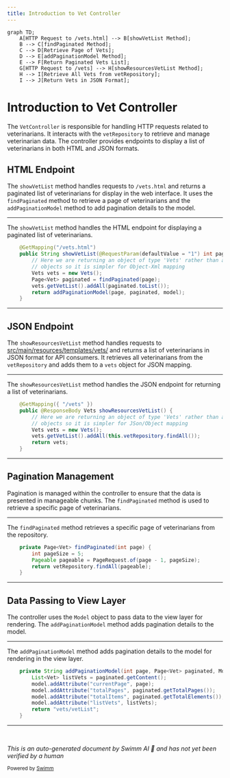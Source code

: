 ```yaml
---
title: Introduction to Vet Controller
---
```

```mermaid
graph TD;
    A[HTTP Request to /vets.html] --> B[showVetList Method];
    B --> C[findPaginated Method];
    C --> D[Retrieve Page of Vets];
    D --> E[addPaginationModel Method];
    E --> F[Return Paginated Vets List];
    G[HTTP Request to /vets] --> H[showResourcesVetList Method];
    H --> I[Retrieve All Vets from vetRepository];
    I --> J[Return Vets in JSON Format];
```

# Introduction to Vet Controller

The <SwmToken path="src/main/java/org/springframework/samples/petclinic/vet/VetController.java" pos="36:2:2" line-data="class VetController {">`VetController`</SwmToken> is responsible for handling HTTP requests related to veterinarians. It interacts with the <SwmToken path="src/main/java/org/springframework/samples/petclinic/vet/VetController.java" pos="66:3:3" line-data="		return vetRepository.findAll(pageable);">`vetRepository`</SwmToken> to retrieve and manage veterinarian data. The controller provides endpoints to display a list of veterinarians in both HTML and JSON formats.

## HTML Endpoint

The <SwmToken path="src/main/java/org/springframework/samples/petclinic/vet/VetController.java" pos="45:5:5" line-data="	public String showVetList(@RequestParam(defaultValue = &quot;1&quot;) int page, Model model) {">`showVetList`</SwmToken> method handles requests to <SwmToken path="src/main/java/org/springframework/samples/petclinic/vet/VetController.java" pos="44:5:8" line-data="	@GetMapping(&quot;/vets.html&quot;)">`/vets.html`</SwmToken> and returns a paginated list of veterinarians for display in the web interface. It uses the <SwmToken path="src/main/java/org/springframework/samples/petclinic/vet/VetController.java" pos="49:10:10" line-data="		Page&lt;Vet&gt; paginated = findPaginated(page);">`findPaginated`</SwmToken> method to retrieve a page of veterinarians and the <SwmToken path="src/main/java/org/springframework/samples/petclinic/vet/VetController.java" pos="51:3:3" line-data="		return addPaginationModel(page, paginated, model);">`addPaginationModel`</SwmToken> method to add pagination details to the model.

<SwmSnippet path="/src/main/java/org/springframework/samples/petclinic/vet/VetController.java" line="44">

---

The <SwmToken path="src/main/java/org/springframework/samples/petclinic/vet/VetController.java" pos="45:5:5" line-data="	public String showVetList(@RequestParam(defaultValue = &quot;1&quot;) int page, Model model) {">`showVetList`</SwmToken> method handles the HTML endpoint for displaying a paginated list of veterinarians.

```java
	@GetMapping("/vets.html")
	public String showVetList(@RequestParam(defaultValue = "1") int page, Model model) {
		// Here we are returning an object of type 'Vets' rather than a collection of Vet
		// objects so it is simpler for Object-Xml mapping
		Vets vets = new Vets();
		Page<Vet> paginated = findPaginated(page);
		vets.getVetList().addAll(paginated.toList());
		return addPaginationModel(page, paginated, model);
	}
```

---

</SwmSnippet>

## JSON Endpoint

The <SwmToken path="src/main/java/org/springframework/samples/petclinic/vet/VetController.java" pos="70:8:8" line-data="	public @ResponseBody Vets showResourcesVetList() {">`showResourcesVetList`</SwmToken> method handles requests to <SwmPath>[src/main/resources/templates/vets/](src/main/resources/templates/vets/)</SwmPath> and returns a list of veterinarians in JSON format for API consumers. It retrieves all veterinarians from the <SwmToken path="src/main/java/org/springframework/samples/petclinic/vet/VetController.java" pos="66:3:3" line-data="		return vetRepository.findAll(pageable);">`vetRepository`</SwmToken> and adds them to a <SwmToken path="src/main/java/org/springframework/samples/petclinic/vet/VetController.java" pos="44:6:6" line-data="	@GetMapping(&quot;/vets.html&quot;)">`vets`</SwmToken> object for JSON mapping.

<SwmSnippet path="/src/main/java/org/springframework/samples/petclinic/vet/VetController.java" line="69">

---

The <SwmToken path="src/main/java/org/springframework/samples/petclinic/vet/VetController.java" pos="70:8:8" line-data="	public @ResponseBody Vets showResourcesVetList() {">`showResourcesVetList`</SwmToken> method handles the JSON endpoint for returning a list of veterinarians.

```java
	@GetMapping({ "/vets" })
	public @ResponseBody Vets showResourcesVetList() {
		// Here we are returning an object of type 'Vets' rather than a collection of Vet
		// objects so it is simpler for JSon/Object mapping
		Vets vets = new Vets();
		vets.getVetList().addAll(this.vetRepository.findAll());
		return vets;
	}
```

---

</SwmSnippet>

## Pagination Management

Pagination is managed within the controller to ensure that the data is presented in manageable chunks. The <SwmToken path="src/main/java/org/springframework/samples/petclinic/vet/VetController.java" pos="49:10:10" line-data="		Page&lt;Vet&gt; paginated = findPaginated(page);">`findPaginated`</SwmToken> method is used to retrieve a specific page of veterinarians.

<SwmSnippet path="/src/main/java/org/springframework/samples/petclinic/vet/VetController.java" line="63">

---

The <SwmToken path="src/main/java/org/springframework/samples/petclinic/vet/VetController.java" pos="63:8:8" line-data="	private Page&lt;Vet&gt; findPaginated(int page) {">`findPaginated`</SwmToken> method retrieves a specific page of veterinarians from the repository.

```java
	private Page<Vet> findPaginated(int page) {
		int pageSize = 5;
		Pageable pageable = PageRequest.of(page - 1, pageSize);
		return vetRepository.findAll(pageable);
	}
```

---

</SwmSnippet>

## Data Passing to View Layer

The controller uses the <SwmToken path="src/main/java/org/springframework/samples/petclinic/vet/VetController.java" pos="45:24:24" line-data="	public String showVetList(@RequestParam(defaultValue = &quot;1&quot;) int page, Model model) {">`Model`</SwmToken> object to pass data to the view layer for rendering. The <SwmToken path="src/main/java/org/springframework/samples/petclinic/vet/VetController.java" pos="51:3:3" line-data="		return addPaginationModel(page, paginated, model);">`addPaginationModel`</SwmToken> method adds pagination details to the model.

<SwmSnippet path="/src/main/java/org/springframework/samples/petclinic/vet/VetController.java" line="54">

---

The <SwmToken path="src/main/java/org/springframework/samples/petclinic/vet/VetController.java" pos="54:5:5" line-data="	private String addPaginationModel(int page, Page&lt;Vet&gt; paginated, Model model) {">`addPaginationModel`</SwmToken> method adds pagination details to the model for rendering in the view layer.

```java
	private String addPaginationModel(int page, Page<Vet> paginated, Model model) {
		List<Vet> listVets = paginated.getContent();
		model.addAttribute("currentPage", page);
		model.addAttribute("totalPages", paginated.getTotalPages());
		model.addAttribute("totalItems", paginated.getTotalElements());
		model.addAttribute("listVets", listVets);
		return "vets/vetList";
	}
```

---

</SwmSnippet>

&nbsp;

*This is an auto-generated document by Swimm AI 🌊 and has not yet been verified by a human*

<SwmMeta version="3.0.0" repo-id="Z2l0aHViJTNBJTNBc3ByaW5nLXBldGNsaW5pYyUzQSUzQVN3aW1tLURlbW8=" repo-name="spring-petclinic"><sup>Powered by [Swimm](/)</sup></SwmMeta>

